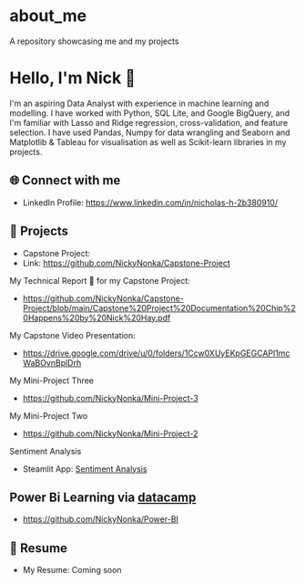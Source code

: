 # about_me
A repository showcasing me and my projects

# Hello, I'm Nick 👋

I'm an aspiring Data Analyst with experience in machine learning and modelling. I have worked with Python, SQL Lite, and Google BigQuery, and I'm familiar with Lasso and Ridge regression, cross-validation, and feature selection. I have used Pandas, Numpy for data wrangling and Seaborn and Matplotlib & Tableau for visualisation as well as Scikit-learn libraries in my projects.

## 🌐 Connect with me
- LinkedIn Profile: https://www.linkedin.com/in/nicholas-h-2b380910/


## 📁 Projects
- Capstone Project:
- Link: https://github.com/NickyNonka/Capstone-Project

My Technical Report 📄 for my Capstone Project:
- https://github.com/NickyNonka/Capstone-Project/blob/main/Capstone%20Project%20Documentation%20Chip%20Happens%20by%20Nick%20Hay.pdf

My Capstone Video Presentation:
- https://drive.google.com/drive/u/0/folders/1Ccw0XUyEKpGEGCAPl1mcWaBOvnBplDrh

My Mini-Project Three
- https://github.com/NickyNonka/Mini-Project-3

My Mini-Project Two
- https://github.com/NickyNonka/Mini-Project-2

Sentiment Analysis
- Steamlit App: [Sentiment Analysis](https://sentiment-analysis-iod-rnwh5uxv8ykwfm4tlepoem.streamlit.app/)

## Power Bi Learning via [datacamp](https://www.datacamp.com/tracks/data-analyst-in-power-bi)
- https://github.com/NickyNonka/Power-BI
  
## 📄 Resume
- My Resume: Coming soon


